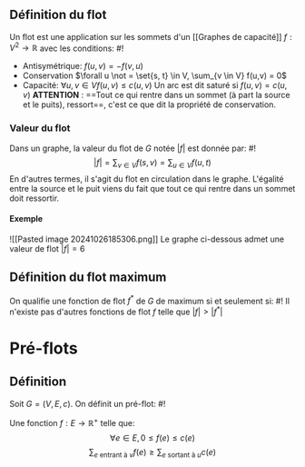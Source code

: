 ## Définition du flot
Un flot est une application sur les sommets d'un [[Graphes de capacité]] $f: V^2 \to \mathbb R$ avec les conditions: #!
- Antisymétrique: $f(u,v) = -f(v,u)$
- Conservation $\forall u \not = \set{s, t} \in V, \sum_{v \in V} f(u,v) = 0$
- Capacité: $\forall u, v \in V f(u,v) \leq c(u,v)$
Un arc est dit saturé si $f(u, v) = c(u, v)$
**ATTENTION** : ==Tout ce qui rentre dans un sommet (à part la source et le puits), ressort==, c'est ce que dit la propriété de conservation.
<!--ID: 1726076885860-->


### Valeur du flot
Dans un graphe, la valeur du flot de $G$ notée $|f|$ est donnée par: #!
$$|f| = \sum_{v \in V} f(s, v) = \sum_{u \in V} f(u, t)$$
En d'autres termes, il s'agit du flot en circulation dans le graphe. L'égalité entre la source et le puit viens du fait que tout ce qui rentre dans un sommet doit ressortir.
<!--ID: 1726076885870-->

#### Exemple
![[Pasted image 20241026185306.png]]
Le graphe ci-dessous admet une valeur de flot $|f| = 6$

## Définition du flot maximum
On qualifie une fonction de flot $f^*$ de $G$ de maximum si et seulement si: #!
Il n'existe pas d'autres fonctions de flot $f$ telle que $|f| > |f^*|$


# Pré-flots

## Définition
Soit $G = (V, E, c)$. On définit un pré-flot: #!

Une fonction $f: E \to \mathbb R^+$ telle que: $$\forall e \in E, 0 \leq f(e) \leq c(e)$$$$\sum_{e \text{ entrant à } v}f(e) \geq \sum_{e \text{ sortant à } u} c(e)$$
<!--ID: 1727256183841-->

